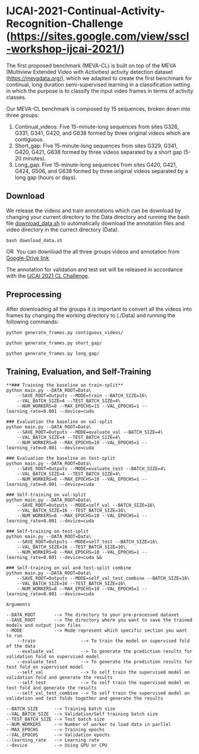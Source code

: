 # IJCAI-2021-Continual-Activity-Recognition-Challenge (https://sites.google.com/view/sscl-workshop-ijcai-2021/)

The first proposed benchmark (MEVA-CL) is built on top of the MEVA (Multiview Extended Video with Activities) activity detection dataset (https://mevadata.org/), which we adapted to create the first benchmark for continual, long duration semi-supervised learning in a classification setting in which the purpose is to classify the input video frames in terms of activity classes.

Our MEVA-CL benchmark is composed by 15 sequences, broken down into three groups:

1. Continual_videos: Five 15-minute-long sequences from sites G326, G331, G341, G420, and G638 formed by three original videos which are contiguous.
2. Short_gap: Five 15-minute-long sequences from sites G329, G341, G420, G421, G638 formed by three videos separated by a short gap (5-20 minutes).
3. Long_gap: Five 15-minute-long sequences from sites G420, G421, G424, G506, and G638 formed by three original videos separated by a long gap (hours or days).

## Download
We release the videos and train annotations which can be download by changing your current directory to the Data directory and running the bash file [download_data.sh](./Data/download_data.sh) to automatically download the annotation files and video directory in the currect directory (Data).
```
bash download_data.sh
```
OR 
You can download the all three groups videos and annotation from [Google-Drive link](https://drive.google.com/drive/folders/1z_fNoUySHeNy6CjgvWPMSP4sVuziEsR5?usp=sharing)

The annotation for validation and test set will be released in accordance with the [IJCAI 2021 CL Challenge](https://sites.google.com/view/sscl-workshop-ijcai-2021/).

## Preprocessing
After downloading all the groups it is important to convert all the videos into frames by changing the working directory to (./Data) and running the following commands:
```
python generate_frames.py contiguous_videos/

python generate_frames.py short_gap/

python generate_frames.py long_gap/

```

## Training, Evaluation, and Self-Training 

```
**### Training the baseline on train-split**
python main.py --DATA_ROOT=Data\
    --SAVE_ROOT=Outputs --MODE=train --BATCH_SIZE=16\
    --VAL_BATCH_SIZE=4 --TEST_BATCH_SIZE=4\
    --NUM_WORKERS=8 --MAX_EPOCHS=15 --VAL_EPOCHS=1 --learning_rate=0.001 --device=cuda
   
### Evaluation the baseline on val-split   
python main.py --DATA_ROOT=Data\
    --SAVE_ROOT=Outputs --MODE=evaluate_val --BATCH_SIZE=4\
    --VAL_BATCH_SIZE=4 --TEST_BATCH_SIZE=4\
    --NUM_WORKERS=8 --MAX_EPOCHS=10 --VAL_EPOCHS=1 --learning_rate=0.001 --device=cuda
    
### Evaluation the baseline on test-split 
python main.py --DATA_ROOT=Data\
    --SAVE_ROOT=Outputs --MODE=evaluate_test --BATCH_SIZE=4\
    --VAL_BATCH_SIZE=4 --TEST_BATCH_SIZE=4\
    --NUM_WORKERS=8 --MAX_EPOCHS=10 --VAL_EPOCHS=1 --learning_rate=0.001 --device=cuda  

### Self-training on val-split  
python main.py --DATA_ROOT=Data\
    --SAVE_ROOT=Outputs --MODE=self_val --BATCH_SIZE=16\
    --VAL_BATCH_SIZE=16 --TEST_BATCH_SIZE=16\
    --NUM_WORKERS=8 --MAX_EPOCHS=10 --VAL_EPOCHS=1 --learning_rate=0.001 --device=cuda

### Self-training on test-split  
python main.py --DATA_ROOT=Data\
    --SAVE_ROOT=Outputs --MODE=self_test --BATCH_SIZE=16\
    --VAL_BATCH_SIZE=16 --TEST_BATCH_SIZE=16\
    --NUM_WORKERS=8 --MAX_EPOCHS=10 --VAL_EPOCHS=1 --learning_rate=0.001 --device=cuda &&

### Self-training on val and test-split combine  
python main.py --DATA_ROOT=Data\
    --SAVE_ROOT=Outputs --MODE=self_val_test_combine --BATCH_SIZE=16\
    --VAL_BATCH_SIZE=16 --TEST_BATCH_SIZE=16\
    --NUM_WORKERS=8 --MAX_EPOCHS=10 --VAL_EPOCHS=1 --learning_rate=0.001 --device=cuda

Arguments  

--DATA_ROOT       --> The directory to your pre-processed dataset
--SAVE_ROOT       --> The directory where you want to save the trained models and output json files
--MODE            --> Mode represent which specific section you want to run
    --train                 --> To train the model on supervised fold of the data
    --evaluate_val          --> To generate the prediction results for validation fold on supervised model
    --evaluate_test         --> To generate the prediction results for test fold on supervised model
    --self_val              --> To self train the supervised model on validation fold and generate the results
    --self_test             --> To self train the supervised model on test fold and generate the results
    --self_val_test_combine --> To self train the supervised model on validation and test folds together and generate the results

--BATCH_SIZE      --> Training batch size
--VAL_BATCH_SIZE  --> Validation/Self training batch size
--TEST_BATCH_SIZE --> Test batch size
--NUM_WORKERS     --> Number of worker to load data in parllel
--MAX_EPOCHS      --> Training epochs
--VAL_EPOCHS      --> Validation epochs
--learning_rate   --> Learning rate
--device          --> Using GPU or CPU 

```
